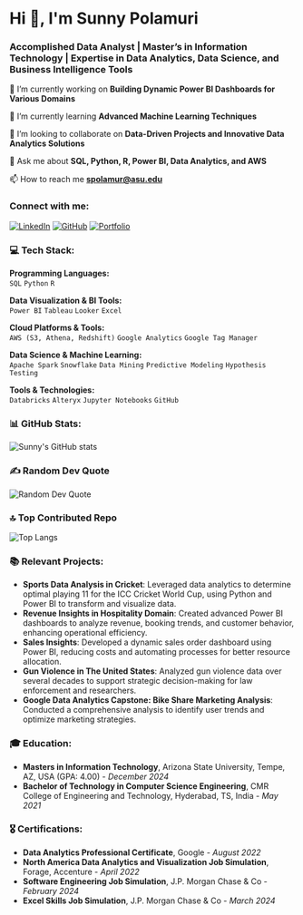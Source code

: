 # Hi 👋, I'm Sunny Polamuri

### Accomplished Data Analyst | Master’s in Information Technology | Expertise in Data Analytics, Data Science, and Business Intelligence Tools

🔭 I’m currently working on **Building Dynamic Power BI Dashboards for Various Domains**

🌱 I’m currently learning **Advanced Machine Learning Techniques**

👯 I’m looking to collaborate on **Data-Driven Projects and Innovative Data Analytics Solutions**

💬 Ask me about **SQL, Python, R, Power BI, Data Analytics, and AWS**

📫 How to reach me **spolamur@asu.edu**

### Connect with me:
[![LinkedIn](https://img.shields.io/badge/LinkedIn-Connect-blue)](https://www.linkedin.com/in/sunnypolamuri/)
[![GitHub](https://img.shields.io/badge/GitHub-Follow-lightgrey)](https://github.com/sunnypolamuri?tab=repositories)
[![Portfolio](https://img.shields.io/badge/Portfolio-Visit-orange)](https://sunnypolamuri.github.io/)

### 💻 Tech Stack:
**Programming Languages:**  
`SQL` `Python` `R` 

**Data Visualization & BI Tools:**  
`Power BI` `Tableau` `Looker` `Excel`

**Cloud Platforms & Tools:**  
`AWS (S3, Athena, Redshift)` `Google Analytics` `Google Tag Manager`

**Data Science & Machine Learning:**  
`Apache Spark` `Snowflake` `Data Mining` `Predictive Modeling` `Hypothesis Testing`

**Tools & Technologies:**  
`Databricks` `Alteryx` `Jupyter Notebooks` `GitHub`

### 📊 GitHub Stats:
![Sunny's GitHub stats](https://github-readme-stats.vercel.app/api?username=sunnypolamuri&show_icons=true&theme=radical)

### ✍️ Random Dev Quote
![Random Dev Quote](https://quotes-github-readme.vercel.app/api?type=horizontal)

### 🔝 Top Contributed Repo
![Top Langs](https://github-readme-stats.vercel.app/api/top-langs/?username=sunnypolamuri&layout=compact)

### 📚 Relevant Projects:
- **Sports Data Analysis in Cricket**: Leveraged data analytics to determine optimal playing 11 for the ICC Cricket World Cup, using Python and Power BI to transform and visualize data.
- **Revenue Insights in Hospitality Domain**: Created advanced Power BI dashboards to analyze revenue, booking trends, and customer behavior, enhancing operational efficiency.
- **Sales Insights**: Developed a dynamic sales order dashboard using Power BI, reducing costs and automating processes for better resource allocation.
- **Gun Violence in The United States**: Analyzed gun violence data over several decades to support strategic decision-making for law enforcement and researchers.
- **Google Data Analytics Capstone: Bike Share Marketing Analysis**: Conducted a comprehensive analysis to identify user trends and optimize marketing strategies.

### 🎓 Education:
- **Masters in Information Technology**, Arizona State University, Tempe, AZ, USA (GPA: 4.00) - *December 2024*
- **Bachelor of Technology in Computer Science Engineering**, CMR College of Engineering and Technology, Hyderabad, TS, India - *May 2021*

### 🎖️ Certifications:
- **Data Analytics Professional Certificate**, Google - *August 2022*
- **North America Data Analytics and Visualization Job Simulation**, Forage, Accenture - *April 2022*
- **Software Engineering Job Simulation**, J.P. Morgan Chase & Co - *February 2024*
- **Excel Skills Job Simulation**, J.P. Morgan Chase & Co - *March 2024*
